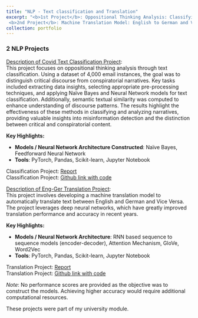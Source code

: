 ```yaml
---
title: "NLP - Text classification and Translation"
excerpt: "<b>1st Project</b>: Oppositional Thinking Analysis: Classifying Critical vs. Conspiratorial Narratives about Covid-19 <br/> <br/>
 <b>2nd Project</b>: Machine Translation Model: English to German and Vice Versa <br/><img src='/images/uni/nlp-1.png'>"
collection: portfolio
---
```


### 2 NLP Projects

<u>Description of Covid Text Classification Project</u>: <br/>
This project focuses on oppositional thinking analysis through text classification. Using a dataset of 4,000 email instances, the goal was to distinguish critical discourse from conspiratorial narratives. Key tasks included extracting data insights, selecting appropriate pre-processing techniques, and applying Naïve Bayes and Neural Network models for text classification. Additionally, semantic textual similarity was computed to enhance understanding of discourse patterns. The results highlight the effectiveness of these methods in classifying and analyzing narratives, providing valuable insights into misinformation detection and the distinction between critical and conspiratorial content.

**Key Highlights:**
- **Models / Neural Network Architecture Constructed**: Naïve Bayes, Feedforward Neural Network
- **Tools**: PyTorch, Pandas, Scikit-learn, Jupyter Notebook

Classification Project: [Report](https://github.com/dmtschulz/nlp-text-classification-covid/blob/main/report/oppositional_thinking_analysis.pdf) \
Classification Project: [Github link with code](https://github.com/dmtschulz/nlp-text-classification-covid)

<u>Description of Eng-Ger Translation Project</u>:<br/>
This project involves developing a machine translation model to automatically translate text between English and German and Vice Versa. The project leverages deep neural networks, which have greatly improved translation performance and accuracy in recent years.

**Key Highlights:**
- **Models / Neural Network Architecture**: RNN based sequence to sequence models (encoder-decoder), Attention Mechanism, GloVe, Word2Vec
- **Tools**: PyTorch, Pandas, Scikit-learn, Jupyter Notebook

Translation Project: [Report](https://github.com/dmtschulz/nlp-eng-ger-translation/blob/main/report/en_de_machine_translation.pdf) \
Translation Project: [Github link with code](https://github.com/dmtschulz/nlp-eng-ger-translation)

<i>Note</i>: No performance scores are provided as the objective was to construct the models. Achieving higher accuracy would require additional computational resources.

These projects were part of my university module.